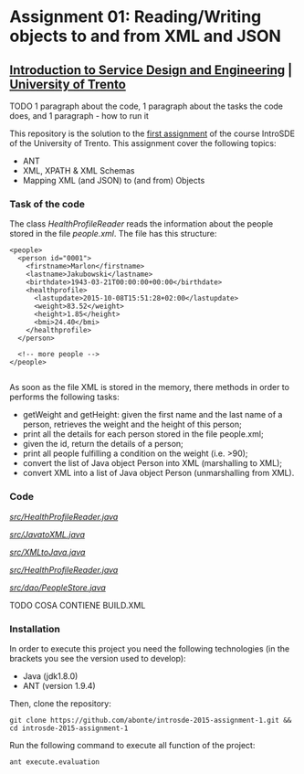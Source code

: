 # Assignment 01: Reading/Writing objects to and from XML and JSON

## [Introduction to Service Design and Engineering](https://github.com/IntroSDE) | [University of Trento](http://www.unitn.it/) 

TODO 1 paragraph about the code, 1 paragraph about the tasks the code does, and 1 paragraph - how to run it

This repository is the solution to the [first assignment](https://sites.google.com/a/unitn.it/introsde_2015-16/lab-sessions/assignments/assignment-1) of the course IntroSDE of the University of Trento. This assignment cover the following topics:

* ANT
* XML, XPATH & XML Schemas
* Mapping XML (and JSON) to (and from) Objects

### Task of the code

The class *HealthProfileReader* reads the information about the people stored in the file *people.xml*. The file has this structure:

```
<people>
  <person id="0001">
    <firstname>Marlon</firstname>
    <lastname>Jakubowski</lastname>
    <birthdate>1943-03-21T00:00:00+00:00</birthdate>
    <healthprofile>
      <lastupdate>2015-10-08T15:51:28+02:00</lastupdate>
      <weight>83.52</weight>
      <height>1.85</height>
      <bmi>24.40</bmi>
    </healthprofile>
  </person>
  
  <!-- more people -->
</people>
  
```
As soon as the file XML is stored in the memory, there methods in order to performs the following tasks:

* getWeight and getHeight: given the first name and the last name of a person, retrieves the weight and the height of this person;
* print all the details for each person stored in the file people.xml; 
* given the id, return the details of a person;
* print all people fulfilling a condition on the weight (i.e. >90);
* convert the list of Java object Person into XML (marshalling to XML);
* convert XML into a list of Java object Person (unmarshalling from XML).

### Code

*[src/HealthProfileReader.java](src/HealthProfileReader.java)*

*[src/JavatoXML.java](src/JavatoXML.java)*

*[src/XMLtoJava.java](src/XMLtoJava.java)*

*[src/HealthProfileReader.java](src/HealthProfileReader.java)*

*[src/dao/PeopleStore.java](src/dao/PeopleStore.java)*

TODO COSA CONTIENE BUILD.XML



### Installation

In order to execute this project you need the following technologies (in the brackets you see the version used to develop):

* Java (jdk1.8.0)
* ANT (version 1.9.4)

Then, clone the repository:

```
git clone https://github.com/abonte/introsde-2015-assignment-1.git && cd introsde-2015-assignment-1
```

Run the following command to execute all function of the project:
```
ant execute.evaluation
```

